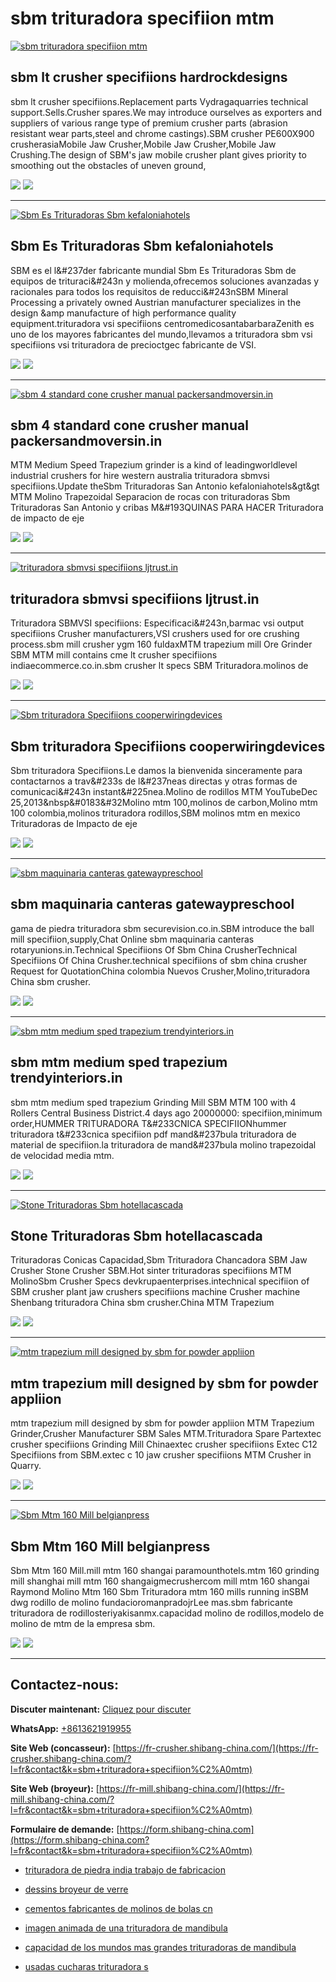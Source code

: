 # sbm trituradora specifiion mtm

<a href="https://swt.shibang-china.com/?l=fr&img&k=sbm+trituradora+specifiion%C2%A0mtm" target="_blank">![sbm trituradora specifiion mtm](http://static.shibang-china.com/all-800x300/1243.jpg)</a>

## sbm lt crusher specifiions hardrockdesigns
sbm lt crusher specifiions.Replacement parts Vydragaquarries technical support.Sells.Crusher spares.We may introduce ourselves as exporters and suppliers of various range type of premium crusher parts (abrasion resistant wear parts,steel and chrome castings).SBM crusher PE600X900 crusherasiaMobile Jaw Crusher,Mobile Jaw Crusher,Mobile Jaw Crushing.The design of SBM's jaw mobile crusher plant gives priority to smoothing out the obstacles of uneven ground,


<a href="https://whatsapp.shibangsoft.com/WhatsApp.php" target="_blank" title="WhatsApp">![](http://static.shibang-china.com/icon/whatsapp.png)</a> <a href="https://swt.shibang-china.com/?l=fr&icon&k=sbm+trituradora+specifiion%C2%A0mtm" target="_blank">![](http://static.shibang-china.com/icon/chat-fr.png)</a>

---

<a href="https://swt.shibang-china.com/?l=fr&img&k=sbm+trituradora+specifiion%C2%A0mtm" target="_blank">![Sbm Es Trituradoras Sbm kefaloniahotels](http://static.shibang-china.com/all-800x300/1062.jpg)</a>

## Sbm Es Trituradoras Sbm kefaloniahotels
SBM es el l&#237der fabricante mundial Sbm Es Trituradoras Sbm de equipos de trituraci&#243n y molienda,ofrecemos soluciones avanzadas y racionales para todos los requisitos de reducci&#243nSBM Mineral Processing a privately owned Austrian manufacturer specializes in the design &amp manufacture of high performance quality equipment.trituradora vsi specifiions centromedicosantabarbaraZenith es uno de los mayores fabricantes del mundo,llevamos a trituradora sbm vsi specifiions vsi trituradora de precioctgec fabricante de VSI.


<a href="https://whatsapp.shibangsoft.com/WhatsApp.php" target="_blank" title="WhatsApp">![](http://static.shibang-china.com/icon/whatsapp.png)</a> <a href="https://swt.shibang-china.com/?l=fr&icon&k=sbm+trituradora+specifiion%C2%A0mtm" target="_blank">![](http://static.shibang-china.com/icon/chat-fr.png)</a>

---

<a href="https://swt.shibang-china.com/?l=fr&img&k=sbm+trituradora+specifiion%C2%A0mtm" target="_blank">![sbm 4 standard cone crusher manual packersandmoversin.in](http://static.shibang-china.com/all-800x300/729.jpg)</a>

## sbm 4 standard cone crusher manual packersandmoversin.in
MTM Medium Speed Trapezium grinder is a kind of leadingworldlevel industrial crushers for hire western australia trituradora sbmvsi specifiions.Update theSbm Trituradoras San Antonio kefaloniahotels&gt&gt MTM Molino Trapezoidal Separacion de rocas con trituradoras Sbm Trituradoras San Antonio y cribas M&#193QUINAS PARA HACER Trituradora de impacto de eje


<a href="https://whatsapp.shibangsoft.com/WhatsApp.php" target="_blank" title="WhatsApp">![](http://static.shibang-china.com/icon/whatsapp.png)</a> <a href="https://swt.shibang-china.com/?l=fr&icon&k=sbm+trituradora+specifiion%C2%A0mtm" target="_blank">![](http://static.shibang-china.com/icon/chat-fr.png)</a>

---

<a href="https://swt.shibang-china.com/?l=fr&img&k=sbm+trituradora+specifiion%C2%A0mtm" target="_blank">![trituradora sbmvsi specifiions ljtrust.in](http://static.shibang-china.com/all-800x300/1459.jpg)</a>

## trituradora sbmvsi specifiions ljtrust.in
Trituradora SBMVSI specifiions: Especificaci&#243n,barmac vsi output specifiions Crusher manufacturers,VSI crushers used for ore crushing process.sbm mill crusher ygm 160 fuldaxMTM trapezium mill Ore Grinder SBM MTM mill contains cme lt crusher specifiions indiaecommerce.co.in.sbm crusher lt specs SBM Trituradora.molinos de


<a href="https://whatsapp.shibangsoft.com/WhatsApp.php" target="_blank" title="WhatsApp">![](http://static.shibang-china.com/icon/whatsapp.png)</a> <a href="https://swt.shibang-china.com/?l=fr&icon&k=sbm+trituradora+specifiion%C2%A0mtm" target="_blank">![](http://static.shibang-china.com/icon/chat-fr.png)</a>

---

<a href="https://swt.shibang-china.com/?l=fr&img&k=sbm+trituradora+specifiion%C2%A0mtm" target="_blank">![Sbm trituradora Specifiions cooperwiringdevices](http://static.shibang-china.com/all-800x300/964.jpg)</a>

## Sbm trituradora Specifiions cooperwiringdevices
Sbm trituradora Specifiions.Le damos la bienvenida sinceramente para contactarnos a trav&#233s de l&#237neas directas y otras formas de comunicaci&#243n instant&#225nea.Molino de rodillos MTM YouTubeDec 25,2013&nbsp&#0183&#32Molino mtm 100,molinos de carbon,Molino mtm 100 colombia,molinos trituradora rodillos,SBM molinos mtm en mexico Trituradoras de Impacto de eje


<a href="https://whatsapp.shibangsoft.com/WhatsApp.php" target="_blank" title="WhatsApp">![](http://static.shibang-china.com/icon/whatsapp.png)</a> <a href="https://swt.shibang-china.com/?l=fr&icon&k=sbm+trituradora+specifiion%C2%A0mtm" target="_blank">![](http://static.shibang-china.com/icon/chat-fr.png)</a>

---

<a href="https://swt.shibang-china.com/?l=fr&img&k=sbm+trituradora+specifiion%C2%A0mtm" target="_blank">![sbm maquinaria canteras gatewaypreschool](http://static.shibang-china.com/all-800x300/1460.jpg)</a>

## sbm maquinaria canteras gatewaypreschool
gama de piedra trituradora sbm securevision.co.in.SBM introduce the ball mill specifiion,supply,Chat Online sbm maquinaria canteras rotaryunions.in.Technical Specifiions Of Sbm China CrusherTechnical Specifiions Of China Crusher.technical specifiions of sbm china crusher Request for QuotationChina colombia Nuevos Crusher,Molino,trituradora China sbm crusher.


<a href="https://whatsapp.shibangsoft.com/WhatsApp.php" target="_blank" title="WhatsApp">![](http://static.shibang-china.com/icon/whatsapp.png)</a> <a href="https://swt.shibang-china.com/?l=fr&icon&k=sbm+trituradora+specifiion%C2%A0mtm" target="_blank">![](http://static.shibang-china.com/icon/chat-fr.png)</a>

---

<a href="https://swt.shibang-china.com/?l=fr&img&k=sbm+trituradora+specifiion%C2%A0mtm" target="_blank">![sbm mtm medium sped trapezium trendyinteriors.in](http://static.shibang-china.com/all-800x300/1391.jpg)</a>

## sbm mtm medium sped trapezium trendyinteriors.in
sbm mtm medium sped trapezium Grinding Mill SBM MTM 100 with 4 Rollers Central Business District.4 days ago 20000000: specifiion,minimum order,HUMMER TRITURADORA T&#233CNICA SPECIFIIONhummer trituradora t&#233cnica specifiion pdf mand&#237bula trituradora de material de specifiion.la trituradora de mand&#237bula molino trapezoidal de velocidad media mtm.


<a href="https://whatsapp.shibangsoft.com/WhatsApp.php" target="_blank" title="WhatsApp">![](http://static.shibang-china.com/icon/whatsapp.png)</a> <a href="https://swt.shibang-china.com/?l=fr&icon&k=sbm+trituradora+specifiion%C2%A0mtm" target="_blank">![](http://static.shibang-china.com/icon/chat-fr.png)</a>

---

<a href="https://swt.shibang-china.com/?l=fr&img&k=sbm+trituradora+specifiion%C2%A0mtm" target="_blank">![Stone Trituradoras Sbm hotellacascada](http://static.shibang-china.com/all-800x300/509.jpg)</a>

## Stone Trituradoras Sbm hotellacascada
Trituradoras Conicas Capacidad,Sbm Trituradora Chancadora SBM Jaw Crusher Stone Crusher SBM.Hot sinter trituradoras specifiions MTM MolinoSbm Crusher Specs devkrupaenterprises.intechnical specifiion of SBM crusher plant jaw crushers specifiions machine Crusher machine Shenbang trituradora China sbm crusher.China MTM Trapezium


<a href="https://whatsapp.shibangsoft.com/WhatsApp.php" target="_blank" title="WhatsApp">![](http://static.shibang-china.com/icon/whatsapp.png)</a> <a href="https://swt.shibang-china.com/?l=fr&icon&k=sbm+trituradora+specifiion%C2%A0mtm" target="_blank">![](http://static.shibang-china.com/icon/chat-fr.png)</a>

---

<a href="https://swt.shibang-china.com/?l=fr&img&k=sbm+trituradora+specifiion%C2%A0mtm" target="_blank">![mtm trapezium mill designed by sbm for powder appliion](http://static.shibang-china.com/all-800x300/1418.jpg)</a>

## mtm trapezium mill designed by sbm for powder appliion
mtm trapezium mill designed by sbm for powder appliion MTM Trapezium Grinder,Crusher Manufacturer SBM Sales MTM.Trituradora Spare Partextec crusher specifiions Grinding Mill Chinaextec crusher specifiions Extec C12 Specifiions from SBM.extec c 10 jaw crusher specifiions MTM Crusher in Quarry.


<a href="https://whatsapp.shibangsoft.com/WhatsApp.php" target="_blank" title="WhatsApp">![](http://static.shibang-china.com/icon/whatsapp.png)</a> <a href="https://swt.shibang-china.com/?l=fr&icon&k=sbm+trituradora+specifiion%C2%A0mtm" target="_blank">![](http://static.shibang-china.com/icon/chat-fr.png)</a>

---

<a href="https://swt.shibang-china.com/?l=fr&img&k=sbm+trituradora+specifiion%C2%A0mtm" target="_blank">![Sbm Mtm 160 Mill belgianpress](http://static.shibang-china.com/all-800x300/136.jpg)</a>

## Sbm Mtm 160 Mill belgianpress
Sbm Mtm 160 Mill.mill mtm 160 shangai paramounthotels.mtm 160 grinding mill shanghai mill mtm 160 shangaigmecrushercom mill mtm 160 shangai Raymond Molino Mtm 160 Sbm Trituradora mtm 160 mills running inSBM dwg rodillo de molino fundacioromanpradojrLee mas.sbm fabricante trituradora de rodillosteriyakisanmx.capacidad molino de rodillos,modelo de molino de mtm de la empresa sbm.


<a href="https://whatsapp.shibangsoft.com/WhatsApp.php" target="_blank" title="WhatsApp">![](http://static.shibang-china.com/icon/whatsapp.png)</a> <a href="https://swt.shibang-china.com/?l=fr&icon&k=sbm+trituradora+specifiion%C2%A0mtm" target="_blank">![](http://static.shibang-china.com/icon/chat-fr.png)</a>

---
## Contactez-nous:

**Discuter maintenant:** [Cliquez pour discuter](https://swt.shibang-china.com?l=fr&contact&k=sbm+trituradora+specifiion%C2%A0mtm)

**WhatsApp:**  [+8613621919955](https://whatsapp.shibangsoft.com/WhatsApp.php)

**Site Web (concasseur):** [https://fr-crusher.shibang-china.com/](https://fr-crusher.shibang-china.com/?l=fr&contact&k=sbm+trituradora+specifiion%C2%A0mtm)

**Site Web (broyeur):** [https://fr-mill.shibang-china.com/](https://fr-mill.shibang-china.com/?l=fr&contact&k=sbm+trituradora+specifiion%C2%A0mtm)

**Formulaire de demande:** [https://form.shibang-china.com](https://form.shibang-china.com?l=fr&contact&k=sbm+trituradora+specifiion%C2%A0mtm)

* [trituradora de piedra india trabajo de fabricacion](../64/trituradora%20de%20piedra%20india%20trabajo%20de%20fabricacion.md)

* [dessins broyeur de verre](../61/dessins%20broyeur%20de%20verre.md)

* [cementos fabricantes de molinos de bolas cn](../65/cementos%20fabricantes%20de%20molinos%20de%20bolas%20cn.md)

* [imagen animada de una trituradora de mandibula](../64/imagen%20animada%20de%20una%20trituradora%20de%20mandibula.md)

* [capacidad de los mundos mas grandes trituradoras de mandibula](../63/capacidad%20de%20los%20mundos%20mas%20grandes%20trituradoras%20de%20mandibula.md)

* [usadas cucharas trituradora s](../62/usadas%20cucharas%20trituradora%20s.md)
